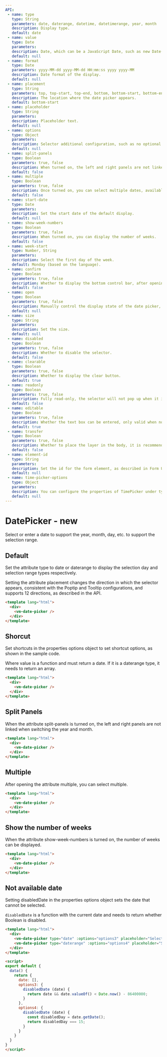 ```yaml
---
API:
 - name: type
   type: String
   parameters: date, daterange, datetime, datetimerange, year, month
   description: Display type.
   default: date
 - name: value
   type: Date
   parameters:
   description: Date, which can be a JavaScript Date, such as new Date(), or a standard date format. Click on the right to view
   default: null
 - name: format
   type: Date
   parameters: yyyy-MM-dd yyyy-MM-dd HH:mm:ss yyyy yyyy-MM
   description: Date format of the display.
   default: null
 - name: placement
   type: String
   parameters: top, top-start, top-end, bottom, bottom-start, bottom-end, left, left-start, left-end, right, right-start, right-end
   description: The location where the date picker appears.
   default: bottom-start
 - name: placeholder
   type: String
   parameters:
   description: Placeholder text.
   default: null
 - name: options
   type: Object
   parameters:
   description: Selector additional configuration, such as no optional date and shortcut options, the specific items are shown in the table below.
   default: null
 - name: split-panels
   type: Boolean
   parameters: true, false
   description: When turned on, the left and right panels are not linked and are only available under daterange and datetimerange.
   default: false
 - name: multiple
   type: Boolean
   parameters: true, false
   description: Once turned on, you can select multiple dates, available only under date.
   default: false
 - name: start-date
   type: Date
   parameters:
   description: Set the start date of the default display.
   default: null
 - name: show-week-numbers
   type: Boolean
   parameters: true, false
   description: When turned on, you can display the number of weeks.
   default: false
 - name: week-start
   type: Number, String
   parameters:
   description: Select the first day of the week.
   default: Monday (based on the language).
 - name: confirm
   type: Boolean
   parameters: true, false
   description: Whether to display the bottom control bar, after opening, select the date, the selector will not be actively closed, and the user can confirm it before closing.
   default: false
 - name: open
   type: Boolean
   parameters: true, false
   description: Manually control the display state of the date picker, true for display and false for collapse. With this property, the selector does not actively close. It is recommended to use slot and confirm together with related events.
   default: null
 - name: size
   type: String
   parameters:
   description: Set the size.
   default: null
 - name: disabled
   type: Boolean
   parameters: true, false
   description: Whether to disable the selector.
   default: false
 - name: clearable
   type: Boolean
   parameters: true, false
   description: Whether to display the clear button.
   default: true
 - name: readonly
   type: Boolean
   parameters: true, false
   description: Fully read-only, the selector will not pop up when it is opened, it will only take effect if the open attribute is not set.
   default: false
 - name: editable
   type: Boolean
   parameters: true, false
   description: Whether the text box can be entered, only valid when no slot is used.
   default: true
 - name: transfer
   type: Boolean
   parameters: true, false
   description: Whether to place the layer in the body, it is recommended to add this property when used in Tabs, Table with fixed, it will not be affected by the parent style, so as to achieve better results.
   default: false
 - name: element-id
   type: String
   parameters:
   description: Set the id for the form element, as described in Form Usage.
   default: null
 - name: time-picker-options
   type: Object
   parameters:
   description: You can configure the properties of TimePicker under type datetime and datetimerange , such as the interval steps::time-picker-options="{steps [1, 10, 10]}"
   default: null
---
```


# DatePicker **- new**

<box header>

  Select or enter a date to support the year, month, day, etc. to support the selection range.

</box>

<box>

## Default

Set the attribute type to date or daterange to display the selection day and selection range types respectively.

Setting the attribute placement changes the direction in which the selector appears, consistent with the Poptip and Tooltip configurations, and supports 12 directions, as described in the API.

<vuecode md>
<div slot="demo">
  <Demos-DatePicker-Default />
</div>
<div slot="code">

```html
<template lang="html">
  <div>
    <vm-date-picker />
  </div>
</template>
```

</div>
</vuecode>
</box>

<box>

## Shorcut

Set shortcuts in the properties options object to set shortcut options, as shown in the sample code.

Where value is a function and must return a date. If it is a daterange type, it needs to return an array.

<vuecode md>
<div slot="demo">
  <Demos-DatePicker-Options />
</div>
<div slot="code">

```html
<template lang="html">
  <div>
    <vm-date-picker />
  </div>
</template>
```

</div>
</vuecode>
</box>

<box>

## Split Panels

When the attribute split-panels is turned on, the left and right panels are not linked when switching the year and month.

<vuecode md>
<div slot="demo">
  <Demos-DatePicker-SplitPanels />
</div>
<div slot="code">

```html
<template lang="html">
  <div>
    <vm-date-picker />
  </div>
</template>
```

</div>
</vuecode>
</box>

<box>

## Multiple

After opening the attribute multiple, you can select multiple.

<vuecode md>
<div slot="demo">
  <Demos-DatePicker-Multiple />
</div>
<div slot="code">

```html
<template lang="html">
  <div>
    <vm-date-picker />
  </div>
</template>
```

</div>
</vuecode>
</box>

<box>

## Show the number of weeks

When the attribute show-week-numbers is turned on, the number of weeks can be displayed.

<vuecode md>
<div slot="demo">
  <Demos-DatePicker-NumberWeeks />
</div>
<div slot="code">

```html
<template lang="html">
  <div>
    <vm-date-picker />
  </div>
</template>
```

</div>
</vuecode>
</box>


<box>

## Not available date

Setting disabledDate in the properties options object sets the date that cannot be selected.

`disabledDate` is a function with the current date and needs to return whether Boolean is disabled.

<vuecode md>
<div slot="demo">
  <Demos-DatePicker-NotAvailableDate />
</div>
<div slot="code">

```html
<template lang="html">
  <div>
    <vm-date-picker type="date" :options="options3" placeholder="Select a date"/>
    <vm-date-picker type="daterange" :options="options4" placeholder="Select a date" v-model="date"/>
  </div>
</template>

<script>
export default {
  data() {
    return {
      date: [],
      options3: {
        disabledDate (date) {
          return date && date.valueOf() < Date.now() - 86400000;
        }
      },
      options4: {
        disabledDate (date) {
          const disabledDay = date.getDate();
          return disabledDay === 15;
        }
      }
    }
  }
}
</script>
```

</div>
</vuecode>
</box>
